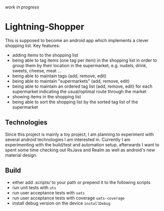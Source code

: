 *work in progress*

# Lightning-Shopper
This is supposed to become an android app which implements a clever shopping list. Key features:
* adding items to the shopping list
* being able to tag items (one tag per item) in the shopping list in order to group them by their location in the supermarket, e.g. nudels, drink, sweets, cheese, meat ...
* being able to maintain tags (add, remove, edit)
* being able to maintain "supermarkets" (add, remove, edit)
* being able to maintain an ordered tag list (add, remove, edit) for each supermarket indicating the usual/optimal route through the market
* showing items in the shopping list
* being able to sort the shopping list by the sorted tag list of the supermarket

## Technologies
Since this project is mainly a toy project, I am planning to experiment with several android technologies I am interested in.
Currently I am experimenting with the build/test and automation setup, afterwards I want to spent some time checking out RxJava and Realm as well as android's new material design.

## Build
* either add .scripts/ to your path or prepend it to the following scripts
* run unit tests with ```uts```
* run user acceptance tests with ```uats```
* run user acceptance tests with coverage ```uats-coverage```
* install debug version on the device ```installDebug```
